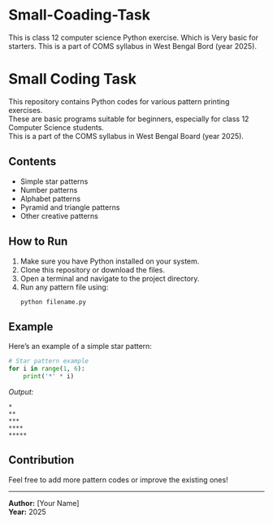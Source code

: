 # Small-Coading-Task
This is class 12 computer science Python exercise. Which is Very basic for starters. This is a part of COMS syllabus in West Bengal Bord (year 2025).
# Small Coding Task

This repository contains Python codes for various pattern printing exercises.  
These are basic programs suitable for beginners, especially for class 12 Computer Science students.  
This is a part of the COMS syllabus in West Bengal Board (year 2025).

## Contents

- Simple star patterns
- Number patterns
- Alphabet patterns
- Pyramid and triangle patterns
- Other creative patterns

## How to Run

1. Make sure you have Python installed on your system.
2. Clone this repository or download the files.
3. Open a terminal and navigate to the project directory.
4. Run any pattern file using:
   ```
   python filename.py
   ```

## Example

Here’s an example of a simple star pattern:

```python
# Star pattern example
for i in range(1, 6):
    print('*' * i)
```

_Output:_
```
*
**
***
****
*****
```

## Contribution

Feel free to add more pattern codes or improve the existing ones!

---
**Author:** [Your Name]  
**Year:** 2025